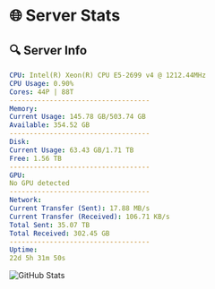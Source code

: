 # 🌐 Server Stats
## 🔍 Server Info
```yaml
CPU: Intel(R) Xeon(R) CPU E5-2699 v4 @ 1212.44MHz
CPU Usage: 0.90%
Cores: 44P | 88T
-----------------------------------
Memory:
Current Usage: 145.78 GB/503.74 GB
Available: 354.52 GB
-----------------------------------
Disk:
Current Usage: 63.43 GB/1.71 TB
Free: 1.56 TB
-----------------------------------
GPU:
No GPU detected
-----------------------------------
Network:
Current Transfer (Sent): 17.88 MB/s
Current Transfer (Received): 106.71 KB/s
Total Sent: 35.07 TB
Total Received: 302.45 GB
-----------------------------------
Uptime:
22d 5h 31m 50s
```
![GitHub Stats](https://img.shields.io/badge/Updated-2025-03-30_02:54:39-blue)